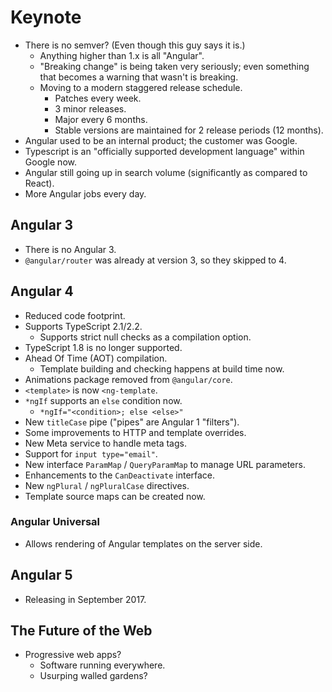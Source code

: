 # Keynote
* There is no semver? (Even though this guy says it is.)
   * Anything higher than 1.x is all "Angular".
   * "Breaking change" is being taken very seriously; even something that becomes a warning that wasn't is breaking.
   * Moving to a modern staggered release schedule.
      * Patches every week.
      * 3 minor releases.
      * Major every 6 months.
      * Stable versions are maintained for 2 release periods (12 months).
* Angular used to be an internal product; the customer was Google.
* Typescript is an "officially supported development language" within Google now.
* Angular still going up in search volume (significantly as compared to React).
* More Angular jobs every day.

## Angular 3
* There is no Angular 3.
* `@angular/router` was already at version 3, so they skipped to 4.


## Angular 4
* Reduced code footprint.
* Supports TypeScript 2.1/2.2.
   * Supports strict null checks as a compilation option.
* TypeScript 1.8 is no longer supported.
* Ahead Of Time (AOT) compilation.
   * Template building and checking happens at build time now.
* Animations package removed from `@angular/core`.
* `<template>` is now `<ng-template`.
* `*ngIf` supports an `else` condition now.
   * `*ngIf="<condition>; else <else>"`
* New `titleCase` pipe ("pipes" are Angular 1 "filters").
* Some improvements to HTTP and template overrides.
* New Meta service to handle meta tags.
* Support for `input type="email"`.
* New interface `ParamMap` / `QueryParamMap` to manage URL parameters.
* Enhancements to the `CanDeactivate` interface.
* New `ngPlural` / `ngPluralCase` directives.
* Template source maps can be created now.

### Angular Universal
* Allows rendering of Angular templates on the server side.

## Angular 5
* Releasing in September 2017.

## The Future of the Web
* Progressive web apps?
   * Software running everywhere.
   * Usurping walled gardens?
